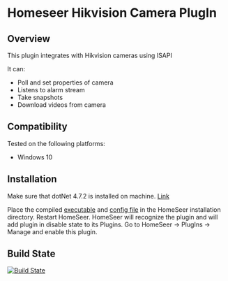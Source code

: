 Homeseer Hikvision Camera PlugIn
=====================================
Overview
--------
This plugin integrates with Hikvision cameras using ISAPI

It can:
* Poll and set properties of camera
* Listens to alarm stream
* Take snapshots
* Download videos from camera 

Compatibility
------------
Tested on the following platforms:
* Windows 10

 
Installation
-----------
Make sure that dotNet 4.7.2 is installed on machine. [Link](https://support.microsoft.com/en-us/help/4054531/microsoft-net-framework-4-7-2-web-installer-for-windows)

Place the compiled [executable](https://ci.appveyor.com/project/dk307/hspi-hikvisioncamera/build/artifacts?branch=master) and [config file](https://ci.appveyor.com/project/dk307/hspi-hikvisioncamera/build/artifacts?branch=master) in the HomeSeer installation directory. Restart HomeSeer. HomeSeer will recognize the plugin and will add plugin in disable state to its Plugins. Go to HomeSeer -> PlugIns -> Manage and enable this plugin. 
 
Build State
-----------
[![Build State](https://ci.appveyor.com/api/projects/status/github/dk307/HSPI_hikvisioncamera?branch=master&svg=true)](https://ci.appveyor.com/project/dk307/HSPI-hikvisioncamera/build/artifacts?branch=master)

  
